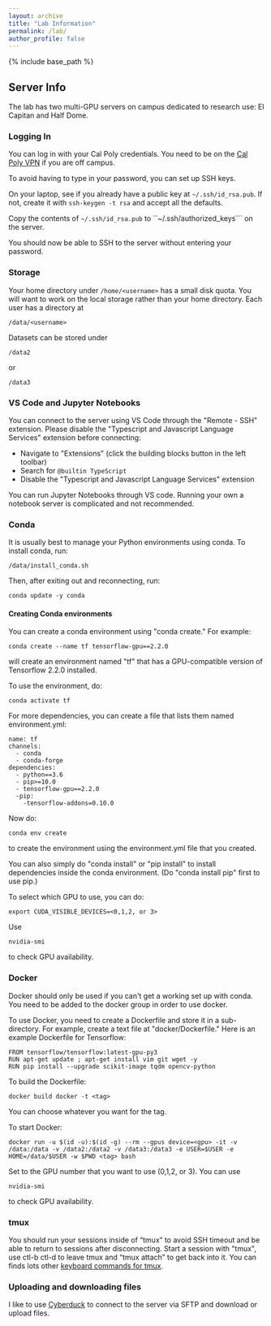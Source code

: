 ```yaml
---
layout: archive
title: "Lab Information"
permalink: /lab/
author_profile: false
---
```


{% include base_path %}

## Server Info ##

The lab has two multi-GPU servers on campus dedicated to research use: El Capitan and Half Dome.

### Logging In ###

You can log in with your Cal Poly credentials.  You need to be on the [Cal Poly VPN](https://cpvpn.calpoly.edu) if you are off campus.

To avoid having to type in your password, you can set up SSH keys. 

On your laptop, see if you already have a public key at ```~/.ssh/id_rsa.pub```.  If not, create it with ```ssh-keygen -t rsa``` and accept all the defaults.

Copy the contents of ```~/.ssh/id_rsa.pub``` to ``~/.ssh/authorized_keys``` on the server.

You should now be able to SSH to the server without entering your password.

### Storage ###

Your home directory under ```/home/<username>``` has a small disk quota.  You will want to work on the local storage rather than your home directory.  Each user has a directory at

    /data/<username>
  
Datasets can be stored under
  
    /data2

or

    /data3

### VS Code and Jupyter Notebooks ###

You can connect to the server using VS Code through the "Remote - SSH" extension.  Please disable the "Typescript and Javascript Language Services" extension before connecting:

- Navigate to "Extensions" (click the building blocks button in the left toolbar)
- Search for ```@builtin TypeScript```
- Disable the "Typescript and Javascript Language Services" extension

You can run Jupyter Notebooks through VS code.  Running your own a notebook server is complicated and not recommended.

### Conda ###

It is usually best to manage your Python environments using conda.  To install conda, run:

    /data/install_conda.sh
    
Then, after exiting out and reconnecting, run:

    conda update -y conda


#### Creating Conda environments ####

You can create a conda environment using "conda create."  For example:

    conda create --name tf tensorflow-gpu==2.2.0
    
will create an environment named "tf" that has a GPU-compatible version of Tensorflow 2.2.0 installed.

To use the environment, do:

    conda activate tf
    
For more dependencies, you can create a file that lists them named environment.yml:

    name: tf
    channels:
      - conda
      - conda-forge
    dependencies:
      - python==3.6
      - pip>=10.0
      - tensorflow-gpu==2.2.0
      -pip:
        -tensorflow-addons=0.10.0

Now do:

    conda env create
    
to create the environment using the environment.yml file that you created.

You can also simply do "conda install" or "pip install" to install dependencies inside the conda environment.  (Do "conda install pip" first to use pip.)

To select which GPU to use, you can do:

    export CUDA_VISIBLE_DEVICES=<0,1,2, or 3>
    
Use

    nvidia-smi
    
to check GPU availability.

### Docker ###

Docker should only be used if you can't get a working set up with conda.  You need to be added to the docker group in order to use docker.

To use Docker, you need to create a Dockerfile and store it in a sub-directory.   For example, create a text file at "docker/Dockerfile."  Here is an example Dockerfile for Tensorflow:
      
    FROM tensorflow/tensorflow:latest-gpu-py3
    RUN apt-get update ; apt-get install vim git wget -y
    RUN pip install --upgrade scikit-image tqdm opencv-python

To build the Dockerfile:
      
    docker build docker -t <tag>

You can choose whatever you want for the tag.
      
To start Docker:
      
    docker run -u $(id -u):$(id -g) --rm --gpus device=<gpu> -it -v /data:/data -v /data2:/data2 -v /data3:/data3 -e USER=$USER -e HOME=/data/$USER -w $PWD <tag> bash
    
Set <gpu> to the GPU number that you want to use (0,1,2, or 3).  You can use 
    
    nvidia-smi
    
to check GPU availability.

### tmux ###
      
You should run your sessions inside of “tmux” to avoid SSH timeout and be able to return to sessions after disconnecting.  Start a session with "tmux", use ctl-b ctl-d to leave tmux and “tmux attach” to get back into it.  You can finds lots other [keyboard commands for tmux](https://gist.github.com/MohamedAlaa/2961058).
    
### Uploading and downloading files ###
    
I like to use [Cyberduck](https://cyberduck.io/) to connect to the server via SFTP and download or upload files. 
    
